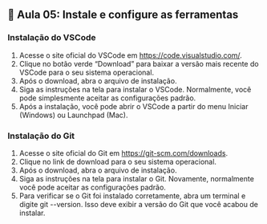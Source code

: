 ## 📝 Aula 05: Instale e configure as ferramentas
### Instalação do VSCode
1. Acesse o site oficial do VSCode em https://code.visualstudio.com/.
2. Clique no botão verde “Download” para baixar a versão mais recente do VSCode para o seu sistema operacional.
3. Após o download, abra o arquivo de instalação.
4. Siga as instruções na tela para instalar o VSCode. Normalmente, você pode simplesmente aceitar as configurações padrão.
5. Após a instalação, você pode abrir o VSCode a partir do menu Iniciar (Windows) ou Launchpad (Mac).

### Instalação do Git
1. Acesse o site oficial do Git em https://git-scm.com/downloads.
2. Clique no link de download para o seu sistema operacional.
3. Após o download, abra o arquivo de instalação.
4. Siga as instruções na tela para instalar o Git. Novamente, normalmente você pode aceitar as configurações padrão.
5. Para verificar se o Git foi instalado corretamente, abra um terminal e digite git --version. Isso deve exibir a versão do Git que você acabou de instalar.